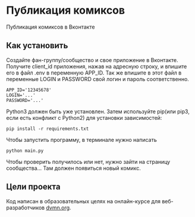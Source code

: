 # Публикация комиксов
Публикация комиксов в Вконтакте

## Как установить
Создайте фан-группу/сообщество и свое приложение в Вконтакте. 
Получите client_id приложения, нажав на адресную строку, и впишите его в файл .env в переменную APP_ID. Так же впишите в этот файл в переменные LOGIN и PASSWORD свой логин и пароль соответственно.
```
APP_ID='12345678' 
LOGIN='...'
PASSWORD='...'
```
Python3 должен быть уже установлен. Затем используйте pip(или pip3, если есть конфликт с Python2) для установки зависимостей:
```
pip install -r requirements.txt
```
Чтобы запустить программу, в терминале нужно написать 
```
python main.py
``` 
Чтобы проверить получилось или нет, нужно зайти на страницу сообщества... Там должен появиться новый комикс.
## Цели проекта
Код написан в образовательных целях на онлайн-курсе для веб-разработчиков [dvmn.org](https://dvmn.org).
